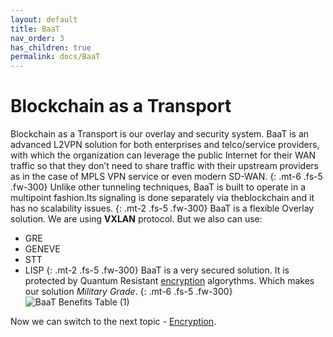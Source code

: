 ```yaml
---
layout: default
title: BaaT
nav_order: 3
has_children: true
permalink: docs/BaaT
---
```

# Blockchain as a Transport

Blockchain as a Transport is our overlay and security system. BaaT is an advanced L2VPN solution for both enterprises and telco/service providers, with which the organization can leverage the public Internet for their WAN traffic so that they don’t need to share traffic with their upstream providers as in the case of MPLS VPN service or even modern SD-WAN.
{: .mt-6 .fs-5 .fw-300} 
Unlike  other  tunneling  techniques,  BaaT  is  built  to  operate  in  a  multipoint  fashion.Its signaling is done separately via theblockchain and it has no scalability issues.
{: .mt-2 .fs-5 .fw-300} 
BaaT is a flexible Overlay solution. We are using **VXLAN** protocol. But we also can use:
- GRE 
- GENEVE
- STT
- LISP
{: .mt-2 .fs-5 .fw-300} 
BaaT is a very secured solution. It is protected by Quantum Resistant [encryption](https://bd-wan.github.io//docs/BaaT/Encryption/) algorythms. Which makes our solution *Military Grade*.
{: .mt-6 .fs-5 .fw-300} 
![BaaT Benefits Table (1)](https://user-images.githubusercontent.com/107935539/178148418-62146186-2e50-4b91-8b3b-daf61c03b0b3.png)


 Now we can switch to the next topic - [Encryption](https://bd-wan.github.io//docs/BaaT/Encryption/).